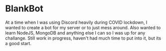 # BlankBot

At a time when I was using Discord heavily during COVID lockdown, I wanted to create a bot for my server or to just mess around. 
Also wanted to learn NodeJS, MongoDB and anything else I can so I was up for any challange. 
Still work in progress, haven't had much time to put into it, but its a good start.
